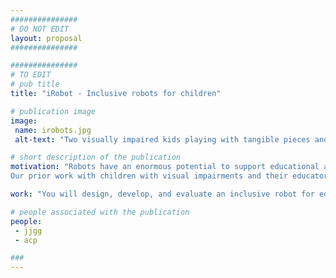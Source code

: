 ```yaml
---
###############
# DO NOT EDIT
layout: proposal
###############

###############
# TO EDIT
# pub title
title: "iRobot - Inclusive robots for children"

# publication image
image:
 name: irobots.jpg
 alt-text: "Two visually impaired kids playing with tangible pieces and the Dash robot" # provide a short description for the image #a11y

# short description of the publication
motivation: "Robots have an enormous potential to support educational activities with children with mixed-abilities due to the sensing capabilities they can afford. Its predominant focus on visual feedback, however, limits its applicability for children with visual impairments. 
Our prior work with children with visual impairments and their educators identified the characteristics a Robot should have in order to be used by children with mixed-abilities, including: be easily heard and guide children throughout the activities; tactile cues to indicate head direction and sensors’ location; detect and give feedback on maps and objects; rewarding children’s’ actions; among others.  The goal of this thesis is to design and develop an inclusive robot (which may be based on existing robots) by allowing it to be felt, listened, inspected and followed."

work: "You will design, develop, and evaluate an inclusive robot for educational activities of children with mixed-abilities. You will conduct user studies early on through co-design sessions with children and educators in order to define requirements, aesthetics, tactile and auditory cues. Co-design sessions may include techniques such as crafting, role-play, fiction, among others.  This work will conclude with a user study evaluating the robot and its functionalities. "

# people associated with the publication
people:
 - jjgg
 - acp

###
---
```


